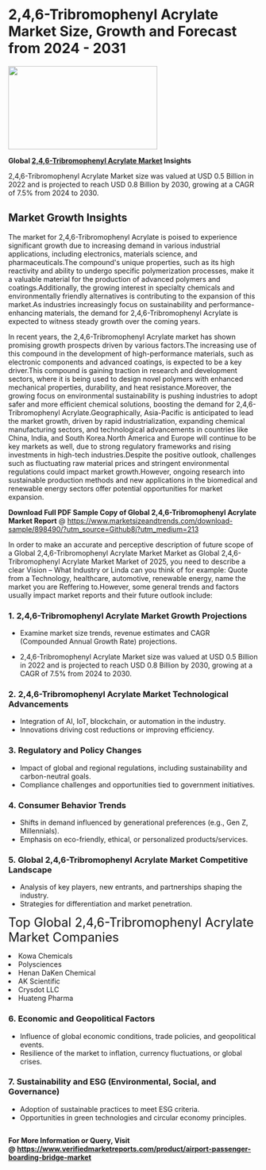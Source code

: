 <H1>2,4,6-Tribromophenyl Acrylate Market Size, Growth and Forecast from 2024 - 2031</H1><img class="aligncenter size-medium wp-image-584254" src="https://thirdeyenews.in/wp-content/uploads/2024/09/Global-Market-Research-300x168.jpeg" alt="" width="300" height="168" /><p><strong>Global&nbsp;<a href="https://www.marketsizeandtrends.com/download-sample/898490/?utm_source=Github8j?utm_medium=213">2,4,6-Tribromophenyl Acrylate Market</a> Insights</strong></p><p>2,4,6-Tribromophenyl Acrylate Market size was valued at USD 0.5 Billion in 2022 and is projected to reach USD 0.8 Billion by 2030, growing at a CAGR of 7.5% from 2024 to 2030.</p><p><h2>Market Growth Insights</h2> <p>The market for 2,4,6-Tribromophenyl Acrylate is poised to experience significant growth due to increasing demand in various industrial applications, including electronics, materials science, and pharmaceuticals.The compound's unique properties, such as its high reactivity and ability to undergo specific polymerization processes, make it a valuable material for the production of advanced polymers and coatings.Additionally, the growing interest in specialty chemicals and environmentally friendly alternatives is contributing to the expansion of this market.As industries increasingly focus on sustainability and performance-enhancing materials, the demand for 2,4,6-Tribromophenyl Acrylate is expected to witness steady growth over the coming years.</p> <p>In recent years, the 2,4,6-Tribromophenyl Acrylate market has shown promising growth prospects driven by various factors.The increasing use of this compound in the development of high-performance materials, such as electronic components and advanced coatings, is expected to be a key driver.This compound is gaining traction in research and development sectors, where it is being used to design novel polymers with enhanced mechanical properties, durability, and heat resistance.Moreover, the growing focus on environmental sustainability is pushing industries to adopt safer and more efficient chemical solutions, boosting the demand for 2,4,6-Tribromophenyl Acrylate.Geographically, Asia-Pacific is anticipated to lead the market growth, driven by rapid industrialization, expanding chemical manufacturing sectors, and technological advancements in countries like China, India, and South Korea.North America and Europe will continue to be key markets as well, due to strong regulatory frameworks and rising investments in high-tech industries.Despite the positive outlook, challenges such as fluctuating raw material prices and stringent environmental regulations could impact market growth.However, ongoing research into sustainable production methods and new applications in the biomedical and renewable energy sectors offer potential opportunities for market expansion.</p> <p><span class=""><strong>Download Full PDF Sample Copy of Global 2,4,6-Tribromophenyl Acrylate Market Report</strong> @ <a href="https://www.marketsizeandtrends.com/download-sample/898490/?utm_source=Github8j?utm_medium=213" target="_blank">https://www.marketsizeandtrends.com/download-sample/898490/?utm_source=Github8j?utm_medium=213</a></span></p><p>In order to make an accurate and perceptive description of future scope of a Global&nbsp;2,4,6-Tribromophenyl Acrylate Market Market as Global&nbsp;2,4,6-Tribromophenyl Acrylate Market Market of 2025, you need to describe a clear Vision &ndash; What Industry or Linda can you think of for example: Quote from a Technology, healthcare, automotive, renewable energy, name the market you are Reffering to.However, some general trends and factors usually impact market reports and their future outlook include:</p><h3>1.&nbsp;<strong>2,4,6-Tribromophenyl Acrylate Market Growth Projections</strong></h3><ul><li>Examine market size trends, revenue estimates and CAGR (Compounded Annual Growth Rate) projections.</li><li><p>2,4,6-Tribromophenyl Acrylate Market size was valued at USD 0.5 Billion in 2022 and is projected to reach USD 0.8 Billion by 2030, growing at a CAGR of 7.5% from 2024 to 2030.</p></li></ul><h3>2.&nbsp;<strong>2,4,6-Tribromophenyl Acrylate Market Technological Advancements</strong></h3><ul><li>Integration of AI, IoT, blockchain, or automation in the industry.</li><li>Innovations driving cost reductions or improving efficiency.</li></ul><h3>3.&nbsp;<strong>Regulatory and Policy Changes</strong></h3><ul><li>Impact of global and regional regulations, including sustainability and carbon-neutral goals.</li><li>Compliance challenges and opportunities tied to government initiatives.</li></ul><h3>4.&nbsp;<strong>Consumer Behavior Trends</strong></h3><ul><li>Shifts in demand influenced by generational preferences (e.g., Gen Z, Millennials).</li><li>Emphasis on eco-friendly, ethical, or personalized products/services.</li></ul><h3>5.&nbsp;<strong>Global 2,4,6-Tribromophenyl Acrylate Market Competitive Landscape</strong></h3><ul><li>Analysis of key players, new entrants, and partnerships shaping the industry.</li><li>Strategies for differentiation and market penetration.</li></ul><p data-pm-slice="1 1 []"><span style="color: inherit; font-family: inherit; font-size: 25px;">Top Global 2,4,6-Tribromophenyl Acrylate Market Companies</span></p><div class="" data-test-id=""><p><li>Kowa Chemicals</li><li> Polysciences</li><li> Henan DaKen Chemical</li><li> AK Scientific</li><li> Crysdot LLC</li><li> Huateng Pharma</li></p></div><h3>6.&nbsp;<strong>Economic and Geopolitical Factors</strong></h3><ul><li>Influence of global economic conditions, trade policies, and geopolitical events.</li><li>Resilience of the market to inflation, currency fluctuations, or global crises.</li></ul><h3>7.&nbsp;<strong>Sustainability and ESG (Environmental, Social, and Governance)</strong></h3><ul><li>Adoption of sustainable practices to meet ESG criteria.</li><li>Opportunities in green technologies and circular economy principles.</li></ul><h2><strong style="font-size: 14px;">For More Information or Query, Visit @&nbsp;</strong><a style="background-color: #ffffff; font-size: 14px;" href="https://www.marketsizeandtrends.com/report/246-tribromophenyl-acrylate-market/" target="_blank">https://www.verifiedmarketreports.com/product/airport-passenger-boarding-bridge-market</a></h2>